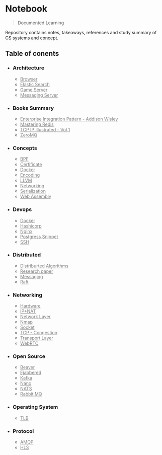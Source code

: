 # Notebook
> Documented Learning

Repository contains notes, takeaways, references and study summary of CS systems and concept.

## Table of conents

- ### Architecture
    - [Browser](./Architecture/Browser.md)
    - [Elastic Search](./Architecture/Elastic_Search.md)
    - [Game Server](./Architecture/Gameserver.md)
    - [Messaging Server](./Architecture/Messaging_Server.md)

- ### Books Summary
    - [Enterprise Integration Pattern - Addison Wisley](./Books/Enterprise%20Integration%20Pattern%20-%20Addison%20Wisley.md)
    - [Mastering Redis](./Books/Mastering%20Redis.md)
    - [TCP IP Illustrated - Vol 1](./Books/TCP%20IP%20Illustrated%20-%20Vol%201.md)
    - [ZeroMQ](./Books/ZeroMQ.md)

- ### Concepts
    - [BPF](./Concepts/BPF.md)
    - [Certificate](./Concepts/Certificate.md)
    - [Docker](./Concepts/Docker.md)
    - [Encoding](./Concepts/Encoding.md)
    - [LLVM](./Concepts/LLVM.md)
    - [Networking](./Concepts/Networking.md)
    - [Serialization](./Concepts/Serialization.md)
    - [Web Assembly](./Concepts/Web%20Assembly.md)

- ### Devops
    - [Docker](./Devops/Docker.md)
    - [Hashicorp](./Devops/Hashicorp.md)
    - [Nginx](./Devops/Nginx.md)
    - [Postgress Snippet](./Devops/Postgres-Snippet.md)
    - [SSH](./Devops/SSH.md)

- ### Distributed
    - [Distriburted Algorithms](./Distributed/Algorithms.md)
    - [Research paper](./Distributed/Reasearch%20Paper.md)
    - [Messaging](./Distributed/Messaging.md)
    - [Raft](./Distributed/Raft.md)

- ### Networking
    - [Hardware](./Networking/Hardware.md)
    - [IP+NAT](./Networking/IP+NAT.md)
    - [Network Layer](./Networking/Network%20layer.md)
    - [Nmap](./Networking/Nmap.md)
    - [Socket](./Networking/Socket.md)
    - [TCP - Congestion](./Networking/TCP%20-%20Congestion.md)
    - [Transport Layer](./Networking/Transport%20layer.md)
    - [WebRTC](./Networking/WebRTC.md)

- ### Open Source
    - [Beaver](./Open%20Source/Beaver.md)
    - [Ejabbered](./Open%20Source/Ejabbered.md)
    - [Kafka](./Open%20Source/Kafka.md)
    - [Nano](./Open%20Source/Nano.md)
    - [NATS](./Open%20Source/NATS.md)
    - [Rabbit MQ](./Open%20Source/RABBITMQ.md)

- ### Operating System
    - [TLB](./OS/TLB.md)
    
- ### Protocol
    - [AMQP](./Protocols/AMQP.md)
    - [HLS](./Protocols/HLS.md)

<style>

div {
  width: 100px;
  height: 100px;
  background-color: red;
  animation-name: example;
  animation-duration: 4s;
}

@keyframes example {
  from {background-color: red;}
  to {background-color: yellow;}
}
    a {
        color:gray
    }
    a:hover {
        color:gray;
        text-decoration: underline
    }
</style>